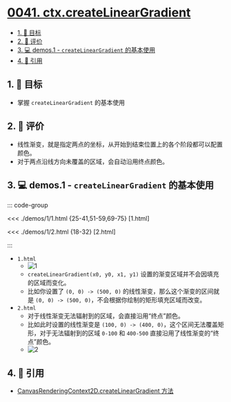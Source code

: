 # [0041. ctx.createLinearGradient](https://github.com/tnotesjs/TNotes.canvas/tree/main/notes/0041.%20ctx.createLinearGradient)

<!-- region:toc -->

- [1. 🎯 目标](#1--目标)
- [2. 🫧 评价](#2--评价)
- [3. 💻 demos.1 - `createLinearGradient` 的基本使用](#3--demos1---createlineargradient-的基本使用)
- [4. 🔗 引用](#4--引用)

<!-- endregion:toc -->

## 1. 🎯 目标

- 掌握 `createLinearGradient` 的基本使用

## 2. 🫧 评价

- 线性渐变，就是指定两点的坐标，从开始到结束位置上的各个阶段都可以配置颜色。
- 对于两点沿线方向未覆盖的区域，会自动沿用终点颜色。

## 3. 💻 demos.1 - `createLinearGradient` 的基本使用

::: code-group

<<< ./demos/1/1.html {25-41,51-59,69-75} [1.html]

<<< ./demos/1/2.html {18-32} [2.html]

:::

- `1.html`
  - ![1](https://cdn.jsdelivr.net/gh/tnotesjs/imgs@main/2024-10-04-11-59-28.png)
  - `createLinearGradient(x0, y0, x1, y1)` 设置的渐变区域并不会因填充的区域而变化。
  - 比如你设置了 `(0, 0) -> (500, 0)` 的线性渐变，那么这个渐变的区间就是 `(0, 0) -> (500, 0)`，不会根据你绘制的矩形填充区域而改变。
- `2.html`
  - 对于线性渐变无法辐射到的区域，会直接沿用“终点”颜色。
  - 比如此时设置的线性渐变是 `(100, 0) -> (400, 0)`，这个区间无法覆盖矩形，对于无法辐射到的区域 `0-100` 和 `400-500` 直接沿用了线性渐变的“终点”颜色。
  - ![2](https://cdn.jsdelivr.net/gh/tnotesjs/imgs@main/2024-10-04-11-59-37.png)

## 4. 🔗 引用

- [CanvasRenderingContext2D.createLinearGradient 方法][1]

[1]: https://developer.mozilla.org/en-US/docs/Web/API/CanvasRenderingContext2D/createLinearGradient
